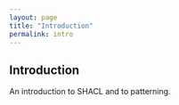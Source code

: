 ```yaml
---
layout: page
title: "Introduction"
permalink: intro
---
```


## Introduction

An introduction to SHACL and to patterning.
